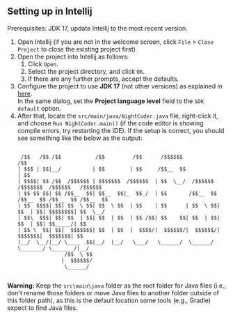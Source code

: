 ## Setting up in Intellij

Prerequisites: JDK 17, update Intellij to the most recent version.

1. Open Intellij (if you are not in the welcome screen, click `File` > `Close Project` to close the existing project first)
1. Open the project into Intellij as follows:
   1. Click `Open`.
   1. Select the project directory, and click `OK`.
   1. If there are any further prompts, accept the defaults.
1. Configure the project to use **JDK 17** (not other versions) as explained in [here](https://www.jetbrains.com/help/idea/sdk.html#set-up-jdk).<br>
   In the same dialog, set the **Project language level** field to the `SDK default` option.
1. After that, locate the `src/main/java/NightCoder.java` file, right-click it, and choose `Run NightCoder.main()` (if the code editor is showing compile errors, try restarting the IDE). If the setup is correct, you should see something like the below as the output:
   ```
   
    /$$   /$$ /$$           /$$         /$$      /$$$$$$                  /$$                    
   | $$$ | $$|__/          | $$        | $$     /$$__  $$                | $$                    
   | $$$$| $$ /$$  /$$$$$$ | $$$$$$$  /$$$$$$  | $$  \__/  /$$$$$$   /$$$$$$$  /$$$$$$   /$$$$$$ 
   | $$ $$ $$| $$ /$$__  $$| $$__  $$|_  $$_/  | $$       /$$__  $$ /$$__  $$ /$$__  $$ /$$__  $$
   | $$  $$$$| $$| $$  \ $$| $$  \ $$  | $$    | $$      | $$  \ $$| $$  | $$| $$$$$$$$| $$  \__/
   | $$\  $$$| $$| $$  | $$| $$  | $$  | $$ /$$| $$    $$| $$  | $$| $$  | $$| $$_____/| $$      
   | $$ \  $$| $$|  $$$$$$$| $$  | $$  |  $$$$/|  $$$$$$/|  $$$$$$/|  $$$$$$$|  $$$$$$$| $$      
   |__/  \__/|__/ \____  $$|__/  |__/   \___/   \______/  \______/  \_______/ \_______/|__/      
                  /$$  \ $$                                                                      
                 |  $$$$$$/                                                                      
                  \______/                                                                       


   ```

**Warning:** Keep the `src\main\java` folder as the root folder for Java files (i.e., don't rename those folders or move Java files to another folder outside of this folder path), as this is the default location some tools (e.g., Gradle) expect to find Java files.
